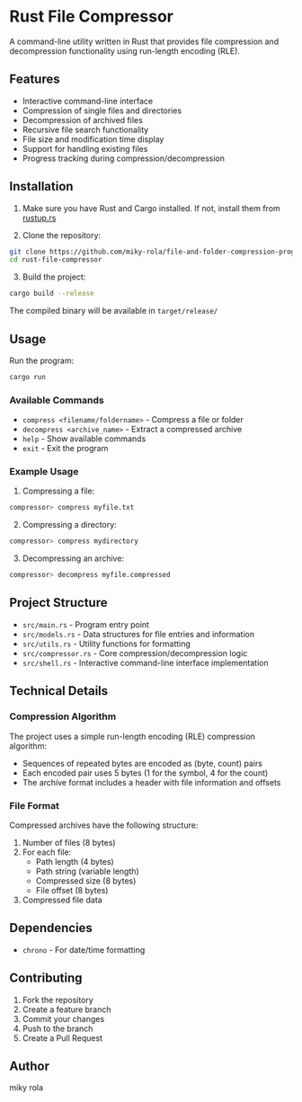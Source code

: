 # Rust File Compressor

A command-line utility written in Rust that provides file compression and decompression functionality using run-length encoding (RLE).

## Features

- Interactive command-line interface
- Compression of single files and directories
- Decompression of archived files
- Recursive file search functionality
- File size and modification time display
- Support for handling existing files
- Progress tracking during compression/decompression

## Installation

1. Make sure you have Rust and Cargo installed. If not, install them from [rustup.rs](https://rustup.rs/)

2. Clone the repository:
```bash
git clone https://github.com/miky-rola/file-and-folder-compression-program
cd rust-file-compressor
```

3. Build the project:
```bash
cargo build --release
```

The compiled binary will be available in `target/release/`

## Usage

Run the program:
```bash
cargo run
```

### Available Commands

- `compress <filename/foldername>` - Compress a file or folder
- `decompress <archive_name>` - Extract a compressed archive
- `help` - Show available commands
- `exit` - Exit the program

### Example Usage

1. Compressing a file:
```bash
compressor> compress myfile.txt
```

2. Compressing a directory:
```bash
compressor> compress mydirectory
```

3. Decompressing an archive:
```bash
compressor> decompress myfile.compressed
```

## Project Structure

- `src/main.rs` - Program entry point
- `src/models.rs` - Data structures for file entries and information
- `src/utils.rs` - Utility functions for formatting
- `src/compressor.rs` - Core compression/decompression logic
- `src/shell.rs` - Interactive command-line interface implementation

## Technical Details

### Compression Algorithm

The project uses a simple run-length encoding (RLE) compression algorithm:
- Sequences of repeated bytes are encoded as (byte, count) pairs
- Each encoded pair uses 5 bytes (1 for the symbol, 4 for the count)
- The archive format includes a header with file information and offsets

### File Format

Compressed archives have the following structure:
1. Number of files (8 bytes)
2. For each file:
   - Path length (4 bytes)
   - Path string (variable length)
   - Compressed size (8 bytes)
   - File offset (8 bytes)
3. Compressed file data

## Dependencies

- `chrono` - For date/time formatting

## Contributing

1. Fork the repository
2. Create a feature branch
3. Commit your changes
4. Push to the branch
5. Create a Pull Request


## Author

miky rola
